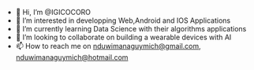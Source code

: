 - 👋 Hi, I’m @IGICOCORO
- 👀 I’m interested in developping Web,Android and IOS Applications 
- 🌱 I’m currently learning Data Science with their algorithms applications
- 💞️ I’m looking to collaborate on building a wearable devices with AI
- 📫 How to reach me on nduwimanaguymich@gmail.com, nduwimanaguymich@hotmail.com

<!---
IGICOCORO/IGICOCORO is a ✨ special ✨ repository because its `README.md` (this file) appears on your GitHub profile.
You can click the Preview link to take a look at your changes.
--->
